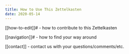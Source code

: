 ```yaml
---
title: How to Use This Zettelkasten
date: 2020-05-14
---
```



[[how-to-edit]]# - how to contribute to this Zettelkasten

[[navigation]]# - how to find your way around

[[contact]] - contact us with your questions/comments/etc.
